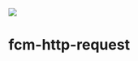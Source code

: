 ![](https://github.com/YusukeSuzuki1213/fcm-http-request/workflows/Lint/badge.svg)
# fcm-http-request
